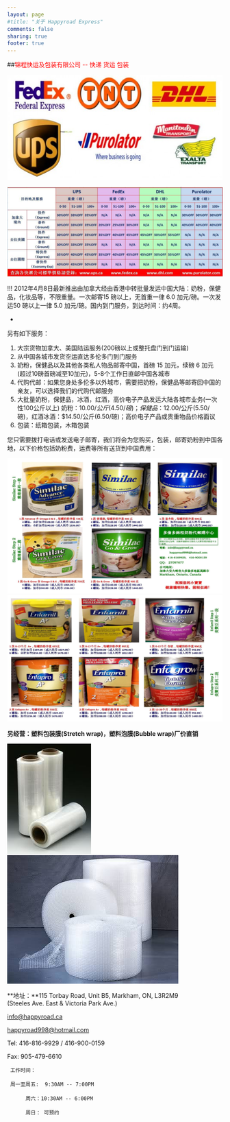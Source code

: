 ```yaml
---
layout: page
#title: "关于 Happyroad Express"
comments: false
sharing: true
footer: true
---
```


##<font color="red">锦程快运及包装有限公司 -- 快递 货运 包装</font>
 
![](/images/courier.jpg)

![](/images/ex_prices.jpg) 
 
!!! 2012年4月8日最新推出由加拿大经由香港中转批量发运中国大陆：奶粉，保健品，化妆品等，不限重量。一次邮寄15 磅以上，无首重一律 6.0 加元/磅。一次发运50 磅以上一律 5.0 加元/磅。国内到门服务，到达时间：约4周。

-

另有如下服务：
 
1. 大宗货物加拿大、美国陆运服务(200磅以上或整托盘门到门运输)
2. 从中国各城市发货空运直达多伦多门到门服务
3. 奶粉，保健品以及其他各类私人物品邮寄中国，首磅 15 加元，续磅 6 加元 (超过10磅首磅减至10加元)，5-8个工作日直邮中国各城市
4. 代购代邮：如果您身处多伦多以外城市，需要把奶粉，保健品等邮寄回中国的亲友，可以选择我们的代购代邮服务
5. 大批量奶粉，保健品，冰酒，红酒，高价电子产品发运大陆各城市业务(一次性100公斤以上) 奶粉：$10.00/公斤(4.50/磅)；保健品：$12.00/公斤(5.50/磅)，红酒冰酒：$14.50/公斤(6.50/磅)；高价电子产品或贵重物品价格面议
6. 包装：纸箱包装，木箱包装

您只需要拨打电话或发送电子邮寄，我们将会为您购买，包装，邮寄奶粉到中国各地，以下价格包括奶粉费，运费等所有送货到中国费用：
 
![](/images/similac.jpg)
![](/images/enfamil.jpg)

**另经营：塑料包装膜(Stretch wrap)，塑料泡膜(Bubble wrap)厂价直销**
 
![](/images/stretch_wrap.jpg)     ![](/images/bubble_wrap.jpg) 
 
 
**地址：**115 Torbay Road, Unit B5, Markham, ON, L3R2M9<br />
 \(Steeles Ave. East & Victoria Park Ave.\)
 
 <info@happyroad.ca></code>
 
 <happyroad998@hotmail.com></code>
 
Tel: 416-816-9929   /   416-900-0159
 
Fax: 905-479-6610
 

     工作时间：

     周一至周五:  9:30AM -- 7:00PM

          周六：10:30AM -- 6:00PM

          周日： 可预约
 
